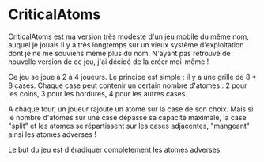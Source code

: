 # CriticalAtoms

CriticalAtoms est ma version très modeste d'un jeu mobile du même nom, auquel je jouais il y a très longtemps sur un vieux système d'exploitation dont je ne me souviens même plus du nom. N'ayant pas retrouvé de nouvelle version de ce jeu, j'ai décidé de la créer moi-même !

Ce jeu se joue à 2 à 4 joueurs. Le principe est simple : il y a une grille de 8 * 8 cases. Chaque case peut contenir un certain nombre d'atomes : 2 pour les coins, 3 pour les bordures, 4 pour les autres cases. 

A chaque tour, un joueur rajoute un atome sur la case de son choix. Mais si le nombre d'atomes sur une case dépasse sa capacité maximale, la case "split" et les atomes se répartissent sur les cases adjacentes, "mangeant" ainsi les atomes adverses !

Le but du jeu est d'éradiquer complètement les atomes adverses. 

